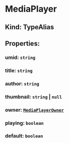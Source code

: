 # **MediaPlayer**

## **Kind: TypeAlias**

## **Properties**:

### umid: `string`

### title: `string`

### author: `string`

### thumbnail: `string` | `null`

### owner: [`MediaPlayerOwner`](./MediaPlayerOwner)

### playing: `boolean`

### default: `boolean`

